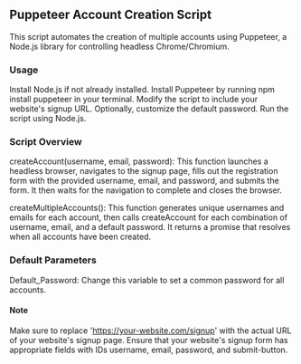 ## Puppeteer Account Creation Script
This script automates the creation of multiple accounts using Puppeteer, a Node.js library for controlling headless Chrome/Chromium.

### Usage
Install Node.js if not already installed.
Install Puppeteer by running npm install puppeteer in your terminal.
Modify the script to include your website's signup URL.
Optionally, customize the default password.
Run the script using Node.js.
### Script Overview
createAccount(username, email, password): This function launches a headless browser, navigates to the signup page, fills out the registration form with the provided username, email, and password, and submits the form. It then waits for the navigation to complete and closes the browser.

createMultipleAccounts(): This function generates unique usernames and emails for each account, then calls createAccount for each combination of username, email, and a default password. It returns a promise that resolves when all accounts have been created.

### Default Parameters
Default_Password: Change this variable to set a common password for all accounts.
#### Note
Make sure to replace 'https://your-website.com/signup' with the actual URL of your website's signup page.
Ensure that your website's signup form has appropriate fields with IDs username, email, password, and submit-button.
